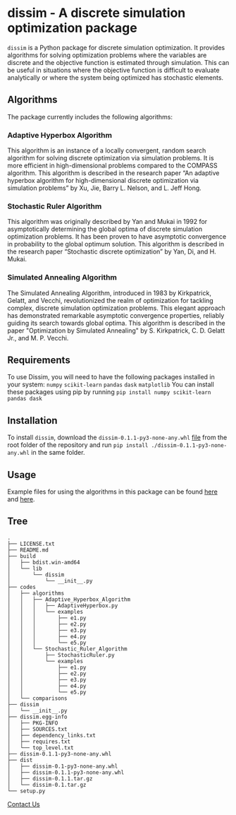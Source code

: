 # dissim - A discrete simulation optimization package

`dissim` is a Python package for discrete simulation optimization. It provides algorithms for solving optimization problems where the variables are discrete and the objective function is estimated through simulation. This can be useful in situations where the objective function is difficult to evaluate analytically or where the system being optimized has stochastic elements.

## Algorithms
 The package currently includes the following algorithms:

### Adaptive Hyperbox Algorithm
 This algorithm is an instance of a locally convergent, random search algorithm for solving discrete optimization via simulation problems. It is more efficient in high-dimensional problems compared to the COMPASS algorithm. This algorithm is described in the research paper “An adaptive hyperbox algorithm for high-dimensional discrete optimization via simulation problems” by Xu, Jie, Barry L. Nelson, and L. Jeff Hong.

### Stochastic Ruler Algorithm
 This algorithm was originally described by Yan and Mukai in 1992 for asymptotically determining the global optima of discrete simulation optimization problems. It has been proven to have asymptotic convergence in probability to the global optimum solution. This algorithm is described in the research paper “Stochastic discrete optimization” by Yan, Di, and H. Mukai.
 
### Simulated Annealing Algorithm
 The Simulated Annealing Algorithm, introduced in 1983 by Kirkpatrick, Gelatt, and Vecchi, revolutionized the realm of optimization for tackling complex, discrete simulation optimization problems. This elegant approach has demonstrated remarkable asymptotic convergence properties, reliably guiding its search towards global optima. This algorithm is described in the paper "Optimization by Simulated Annealing" by S. Kirkpatrick, C. D. Gelatt Jr., and M. P. Vecchi.

## Requirements
 To use Dissim, you will need to have the following packages installed in your system:
  `numpy`
  `scikit-learn`
  `pandas`
  `dask`
  `matplotlib`
 You can install these packages using pip by running `pip install numpy scikit-learn pandas dask`
## Installation 
 To install `dissim`, download the `dissim-0.1.1-py3-none-any.whl` [file](https://github.com/nkusharoraa/dissim/raw/main/dissim-0.1.1-py3-none-any.whl) from the root folder of the repository and run `pip install ./dissim-0.1.1-py3-none-any.whl` in the same folder.
## Usage
 Example files for using the algorithms in this package can be found [here](https://github.com/nkusharoraa/dissim/tree/main/codes/algorithms/Adaptive_Hyperbox_Algorithm/examples) and [here](https://github.com/nkusharoraa/dissim/tree/main/codes/algorithms/Stochastic_Ruler_Algorithm/examples).

## Tree
```
.
├── LICENSE.txt
├── README.md
├── build
│   ├── bdist.win-amd64
│   └── lib
│       └── dissim
│           └── __init__.py
├── codes
│   ├── algorithms
│   │   ├── Adaptive_Hyperbox_Algorithm
│   │   │   ├── AdaptiveHyperbox.py
│   │   │   └── examples
│   │   │       ├── e1.py
│   │   │       ├── e2.py
│   │   │       ├── e3.py
│   │   │       ├── e4.py
│   │   │       └── e5.py
│   │   └── Stochastic_Ruler_Algorithm
│   │       ├── StochasticRuler.py
│   │       └── examples
│   │           ├── e1.py
│   │           ├── e2.py
│   │           ├── e3.py
│   │           ├── e4.py
│   │           └── e5.py
│   └── comparisons
├── dissim
│   └── __init__.py
├── dissim.egg-info
│   ├── PKG-INFO
│   ├── SOURCES.txt
│   ├── dependency_links.txt
│   ├── requires.txt
│   └── top_level.txt
├── dissim-0.1.1-py3-none-any.whl
├── dist
│   ├── dissim-0.1-py3-none-any.whl
│   ├── dissim-0.1.1-py3-none-any.whl
│   ├── dissim-0.1.1.tar.gz
│   └── dissim-0.1.tar.gz
└── setup.py
```
[Contact Us](mailto:nkusharoraa@gmail.com)
